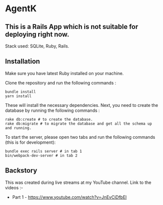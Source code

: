 # AgentK

## This is a Rails App which is not suitable for deploying right now.

Stack used: SQLite, Ruby, Rails.

## Installation

Make sure you have latest Ruby installed on your machine.

Clone the repository and run the following commands :

```
bundle install
yarn install
```

These will install the necessary dependencies. Next, you need to create the database by running the following commands :

```
rake db:create # to create the database.
rake db:migrate # to migrate the database and get all the schema up and running.
```

To start the server, please open two tabs and run the following commands (this is for development):

```
bundle exec rails server # in tab 1
bin/webpack-dev-server # in tab 2
```

## Backstory

This was created during live streams at my YouTube channel. Link to the videos :-

* Part 1 - https://www.youtube.com/watch?v=JnEvCiDfbEI

